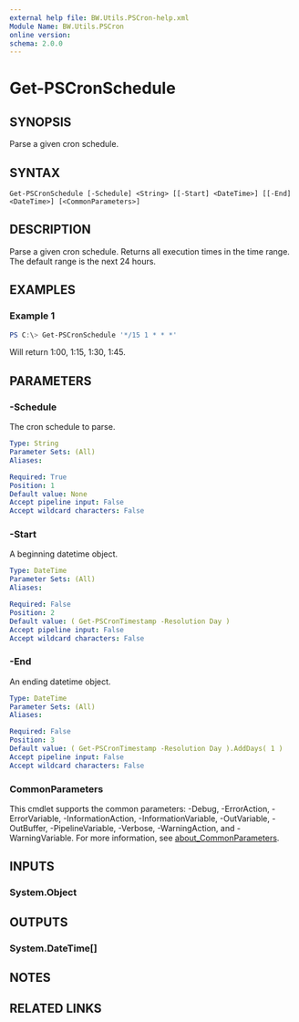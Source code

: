 ```yaml
---
external help file: BW.Utils.PSCron-help.xml
Module Name: BW.Utils.PSCron
online version:
schema: 2.0.0
---
```


# Get-PSCronSchedule

## SYNOPSIS
Parse a given cron schedule.

## SYNTAX

```
Get-PSCronSchedule [-Schedule] <String> [[-Start] <DateTime>] [[-End] <DateTime>] [<CommonParameters>]
```

## DESCRIPTION
Parse a given cron schedule. Returns all execution times in the time range. The default range is the next 24 hours.

## EXAMPLES

### Example 1
```powershell
PS C:\> Get-PSCronSchedule '*/15 1 * * *'
```

Will return 1:00, 1:15, 1:30, 1:45.

## PARAMETERS

### -Schedule
The cron schedule to parse.

```yaml
Type: String
Parameter Sets: (All)
Aliases:

Required: True
Position: 1
Default value: None
Accept pipeline input: False
Accept wildcard characters: False
```

### -Start
A beginning datetime object.

```yaml
Type: DateTime
Parameter Sets: (All)
Aliases:

Required: False
Position: 2
Default value: ( Get-PSCronTimestamp -Resolution Day )
Accept pipeline input: False
Accept wildcard characters: False
```

### -End
An ending datetime object.

```yaml
Type: DateTime
Parameter Sets: (All)
Aliases:

Required: False
Position: 3
Default value: ( Get-PSCronTimestamp -Resolution Day ).AddDays( 1 )
Accept pipeline input: False
Accept wildcard characters: False
```

### CommonParameters
This cmdlet supports the common parameters: -Debug, -ErrorAction, -ErrorVariable, -InformationAction, -InformationVariable, -OutVariable, -OutBuffer, -PipelineVariable, -Verbose, -WarningAction, and -WarningVariable. For more information, see [about_CommonParameters](http://go.microsoft.com/fwlink/?LinkID=113216).

## INPUTS

### System.Object

## OUTPUTS

### System.DateTime[]

## NOTES

## RELATED LINKS
